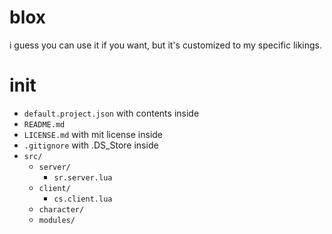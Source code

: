 # blox
i guess you can use it if you want, but it's customized to my specific likings.

# init
- `default.project.json` with contents inside
- `README.md`
- `LICENSE.md` with mit license inside
- `.gitignore` with .DS_Store inside
- `src/`
  - `server/`
    - `sr.server.lua`  
  - `client/`
    - `cs.client.lua` 
  - `character/`
  - `modules/`
  


